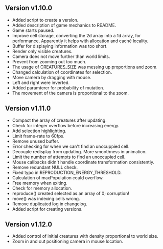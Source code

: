 ## Version v1.10.0
- Added script to create a version.
- Added description of game mechanics to README.
- Game starts paused.
- Improve cell storage, converting the 2d array into a 1d array, for performance. Apparently it helps with allocation and caché locality.
- Buffer for displaying information was too short.
- Render only visible creatures.
- Camera does not move further than world limits.
- Prevent from zooming out too much.
- The usage of CREATURES_SIZE was messing up proportions and zoom.
- Changed calculation of coordinates for selection.
- Move camera by dragging with mouse.
- Left and right were inverted.
- Added paramterer for probability of mutation.
- The movement of the camera is proportional to the zoom.
## Version v1.11.0
- Compact the array of creatures after updating.
- Check for integer overflow before increasing energy.
- Add selection highlighting.
- Limit frame-rate to 60fps.
- Remove unused buffer.
- Error checking for when we can't find an unocuppied cell.
- Decouple redisplay from updating. More smoothness in animation.
- Limit the number of attempts to find an unoccupied cell.
- Mouse callbacks didn't handle coordinate transformation consistently.
- Remove redundant NULL check.
- Fixed typo in REPRODUCTION_ENERGY_THRESHOLD.
- Calculation of maxPopulation could overflow.
- Free memory when exiting.
- Check for memory allocation.
- reproduce() created selected as an array of 0; corruption!
- move() was indexing cells wrong.
- Remove duplicated log in changelog.
- Added script for creating versions.

## Version v1.12.0
- Added control of initial creatures with density proportional to world size.
- Zoom in and out positioning camera in mouse location.

